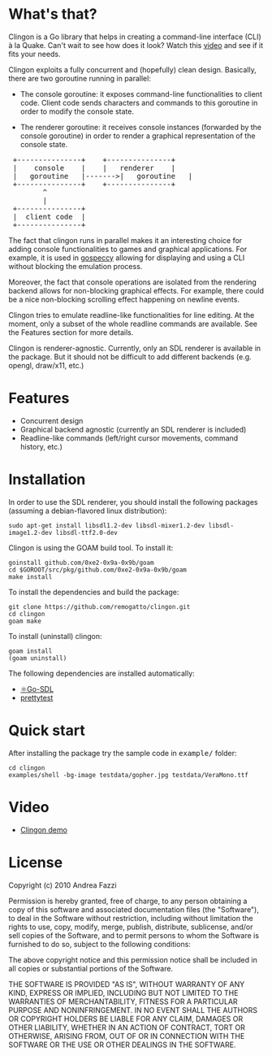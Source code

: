 # What's that?

Clingon is a Go library that helps in creating a command-line
interface (CLI) à la Quake. Can't wait to see how does it look? Watch
this [video](http://www.youtube.com/watch?v=nee3BOtvUCE) and see if it
fits your needs.

Clingon exploits a fully concurrent and (hopefully) clean
design. Basically, there are two goroutine running in parallel:

* The console goroutine: it exposes command-line functionalities to
  client code. Client code sends characters and commands to this
  goroutine in order to modify the console state.

* The renderer goroutine: it receives console instances (forwarded by
  the console goroutine) in order to render a graphical representation
  of the console state.

<pre>
 +---------------+	  +---------------+
 |    console    |	  |   renderer    |
 |   goroutine   |------->|   goroutine   |
 +---------------+	  +---------------+
        ^
        |				 
 +---------------+
 |  client code  |
 +---------------+
</pre>

The fact that clingon runs in parallel makes it an interesting choice
for adding console functionalities to games and graphical
applications. For example, it is used in
[gospeccy](https://github.com/remogatto/gospeccy) allowing for
displaying and using a CLI without blocking the emulation process.

Moreover, the fact that console operations are isolated from the
rendering backend allows for non-blocking graphical effects. For
example, there could be a nice non-blocking scrolling effect happening
on newline events.

Clingon tries to emulate readline-like functionalities for line
editing. At the moment, only a subset of the whole readline commands
are available. See the Features section for more details.

Clingon is renderer-agnostic. Currently, only an SDL renderer is
available in the package. But it should not be difficult to add
different backends (e.g. opengl, draw/x11, etc.)

# Features

* Concurrent design
* Graphical backend agnostic (currently an SDL renderer is included)
* Readline-like commands (left/right cursor movements, command
  history, etc.)

# Installation

In order to use the SDL renderer, you should install the following
packages (assuming a debian-flavored linux distribution):

    sudo apt-get install libsdl1.2-dev libsdl-mixer1.2-dev libsdl-image1.2-dev libsdl-ttf2.0-dev

Clingon is using the GOAM build tool. To install it:

    goinstall github.com/0xe2-0x9a-0x9b/goam
    cd $GOROOT/src/pkg/github.com/0xe2-0x9a-0x9b/goam
    make install

To install the dependencies and build the package:

    git clone https://github.com/remogatto/clingon.git
    cd clingon
    goam make

To install (uninstall) clingon:

    goam install
    (goam uninstall)

The following dependencies are installed automatically:

* [⚛Go-SDL](https://github.com/0xe2-0x9a-0x9b/Go-SDL)
* [prettytest](https://github.com/remogatto/prettytest)

# Quick start

After installing the package try the sample code in <tt>example/</tt>
folder:

    cd clingon
    examples/shell -bg-image testdata/gopher.jpg testdata/VeraMono.ttf

# Video

* [Clingon demo](http://www.youtube.com/watch?v=nee3BOtvUCE)

# License

Copyright (c) 2010 Andrea Fazzi

Permission is hereby granted, free of charge, to any person obtaining
a copy of this software and associated documentation files (the
"Software"), to deal in the Software without restriction, including
without limitation the rights to use, copy, modify, merge, publish,
distribute, sublicense, and/or sell copies of the Software, and to
permit persons to whom the Software is furnished to do so, subject to
the following conditions:

The above copyright notice and this permission notice shall be
included in all copies or substantial portions of the Software.

THE SOFTWARE IS PROVIDED "AS IS", WITHOUT WARRANTY OF ANY KIND,
EXPRESS OR IMPLIED, INCLUDING BUT NOT LIMITED TO THE WARRANTIES OF
MERCHANTABILITY, FITNESS FOR A PARTICULAR PURPOSE AND
NONINFRINGEMENT. IN NO EVENT SHALL THE AUTHORS OR COPYRIGHT HOLDERS BE
LIABLE FOR ANY CLAIM, DAMAGES OR OTHER LIABILITY, WHETHER IN AN ACTION
OF CONTRACT, TORT OR OTHERWISE, ARISING FROM, OUT OF OR IN CONNECTION
WITH THE SOFTWARE OR THE USE OR OTHER DEALINGS IN THE SOFTWARE.





